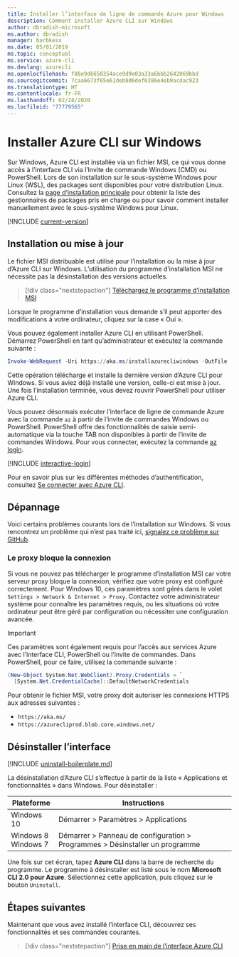 ```yaml
---
title: Installer l’interface de ligne de commande Azure pour Windows
description: Comment installer Azure CLI sur Windows
author: dbradish-microsoft
ms.author: dbradish
manager: barbkess
ms.date: 05/01/2019
ms.topic: conceptual
ms.service: azure-cli
ms.devlang: azurecli
ms.openlocfilehash: f88e9d6650354ace9d9e03a33a6bbb2642069bbd
ms.sourcegitcommit: 7caa6673f65e61deb8d6def6386e4eb9acdac923
ms.translationtype: HT
ms.contentlocale: fr-FR
ms.lasthandoff: 02/28/2020
ms.locfileid: "77779565"
---
```

# <a name="install-azure-cli-on-windows"></a>Installer Azure CLI sur Windows

Sur Windows, Azure CLI est installée via un fichier MSI, ce qui vous donne accès à l’interface CLI via l’Invite de commande Windows (CMD) ou PowerShell.
Lors de son installation sur le sous-système Windows pour Linux (WSL), des packages sont disponibles pour votre distribution Linux. Consultez la [page d’installation principale](install-azure-cli.md) pour obtenir la liste des gestionnaires de packages pris en charge ou pour savoir comment installer manuellement avec le sous-système Windows pour Linux.

[!INCLUDE [current-version](includes/current-version.md)]

## <a name="install-or-update"></a>Installation ou mise à jour

Le fichier MSI distribuable est utilisé pour l’installation ou la mise à jour d’Azure CLI sur Windows. L’utilisation du programme d’installation MSI ne nécessite pas la désinstallation des versions actuelles.

> [!div class="nextstepaction"]
> [Téléchargez le programme d’installation MSI](https://aka.ms/installazurecliwindows)

Lorsque le programme d’installation vous demande s’il peut apporter des modifications à votre ordinateur, cliquez sur la case « Oui ».

Vous pouvez également installer Azure CLI en utilisant PowerShell. Démarrez PowerShell en tant qu’administrateur et exécutez la commande suivante :

   ```PowerShell
   Invoke-WebRequest -Uri https://aka.ms/installazurecliwindows -OutFile .\AzureCLI.msi; Start-Process msiexec.exe -Wait -ArgumentList '/I AzureCLI.msi /quiet'
   ```
Cette opération télécharge et installe la dernière version d’Azure CLI pour Windows. Si vous aviez déjà installé une version, celle-ci est mise à jour. Une fois l’installation terminée, vous devez rouvrir PowerShell pour utiliser Azure CLI.

Vous pouvez désormais exécuter l’interface de ligne de commande Azure avec la commande `az` à partir de l’invite de commandes Windows ou PowerShell. PowerShell offre des fonctionnalités de saisie semi-automatique via la touche TAB non disponibles à partir de l’invite de commandes Windows. Pour vous connecter, exécutez la commande [az login](/cli/azure/reference-index#az-login).

[!INCLUDE [interactive-login](includes/interactive-login.md)]

Pour en savoir plus sur les différentes méthodes d’authentification, consultez [Se connecter avec Azure CLI](authenticate-azure-cli.md).

## <a name="troubleshooting"></a>Dépannage

Voici certains problèmes courants lors de l’installation sur Windows. Si vous rencontrez un problème qui n’est pas traité ici, [signalez ce problème sur GitHub](https://github.com/Azure/azure-cli/issues).

### <a name="proxy-blocks-connection"></a>Le proxy bloque la connexion

Si vous ne pouvez pas télécharger le programme d’installation MSI car votre serveur proxy bloque la connexion, vérifiez que votre proxy est configuré correctement. Pour Windows 10, ces paramètres sont gérés dans le volet `Settings > Network & Internet > Proxy`. Contactez votre administrateur système pour connaître les paramètres requis, ou les situations où votre ordinateur peut être géré par configuration ou nécessiter une configuration avancée.

> [!IMPORTANT]
> Ces paramètres sont également requis pour l’accès aux services Azure avec l’interface CLI, PowerShell ou l’invite de commandes. Dans PowerShell, pour ce faire, utilisez la commande suivante :
>
> ```powershell
> (New-Object System.Net.WebClient).Proxy.Credentials = `
>   [System.Net.CredentialCache]::DefaultNetworkCredentials
> ```

Pour obtenir le fichier MSI, votre proxy doit autoriser les connexions HTTPS aux adresses suivantes :

* `https://aka.ms/`
* `https://azurecliprod.blob.core.windows.net/`

## <a name="uninstall"></a>Désinstaller l’interface

[!INCLUDE [uninstall-boilerplate.md](includes/uninstall-boilerplate.md)]

La désinstallation d’Azure CLI s’effectue à partir de la liste « Applications et fonctionnalités » dans Windows. Pour désinstaller :

| Plateforme | Instructions |
|---|---|
| Windows 10 | Démarrer > Paramètres > Applications |
| Windows 8<br/>Windows 7 | Démarrer > Panneau de configuration > Programmes > Désinstaller un programme |

Une fois sur cet écran, tapez __Azure CLI__ dans la barre de recherche du programme. Le programme à désinstaller est listé sous le nom __Microsoft CLI 2.0 pour Azure__. Sélectionnez cette application, puis cliquez sur le bouton `Uninstall`.

## <a name="next-steps"></a>Étapes suivantes

Maintenant que vous avez installé l’interface CLI, découvrez ses fonctionnalités et ses commandes courantes.

> [!div class="nextstepaction"]
> [Prise en main de l’interface Azure CLI](get-started-with-azure-cli.md)

